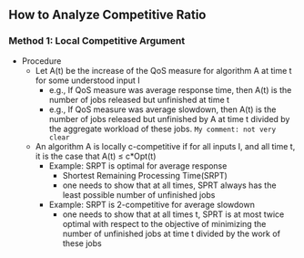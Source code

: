 ## How to Analyze Competitive Ratio

### Method 1: Local Competitive Argument
- Procedure
    - Let A(t) be the increase of the QoS measure for algorithm A at time t for some understood input I
        - e.g., If QoS measure was average response time, then A(t) is the number of jobs released but unfinished at time t
        - e.g., If QoS measure was average slowdown, then A(t) is the number of jobs released but unfinished by A at time t divided by the aggregate workload of these jobs. `My comment: not very clear`
    - An algorithm A is locally c-competitive if for all inputs I, and all time t, it is the case that A(t) &le; c*Opt(t)
        - Example: SRPT is optimal for average response 
            - Shortest Remaining Processing Time(SRPT)
            - one needs to show that at all times, SPRT always has the least possible number of unfinished jobs
        - Example: SRPT is 2-competitive for average slowdown
            - one needs to show that at all times t, SPRT is at most twice optimal with respect to the objective of minimizing the number of unfinished jobs at time t divided by the work of these jobs
